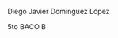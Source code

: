 <html>
<head>
<title>PAGINA 4</title>
</head>

<body>
	<p>Diego Javier Dominguez López</p>
	<script type="text/javascript" src="script.js">
	</script>
	<p>5to BACO B</p>
</body>
</html>
